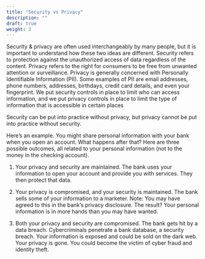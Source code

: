 ```yaml
---
title: "Security vs Privacy"
description: ""
draft: true
weight: 3
---
```


Security & privacy are often used interchangeably by many people, but it is important to understand how these two ideas are different. Security refers to protection against the unauthorized access of data regardless of the content. Privacy refers to the right for consumers to be free from unwanted attention or surveillance. Privacy is generally concerned with Personally Identifiable Information (PII). Some examples of PII are email addresses, phone numbers, addresses, birthdays, credit card details, and even your fingerprint.  We put security controls in place to limit who can access information, and we put privacy controls in place to limit the type of information that is accessible in certain places 


Security can be put into practice without privacy, but privacy cannot be put into practice without security. 

Here’s an example. You might share personal information with your bank when you open an account. What happens after that? Here are three possible outcomes, all related to your personal information (not to the money in the checking account). 

1. Your privacy and security are maintained. The bank uses your information to open your account and provide you with services. They then protect that data. 

2. Your privacy is compromised, and your security is maintained. The bank sells some of your information to a marketer. Note: You may have agreed to this in the bank’s privacy disclosure. The result? Your personal information is in more hands than you may have wanted. 

3. Both your privacy and security are compromised. The bank gets hit by a data breach. Cybercriminals penetrate a bank database, a security breach. Your information is exposed and could be sold on the dark web. Your privacy is gone. You could become the victim of cyber fraud and identity theft.